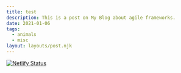 ```yaml
---
title: test
description: This is a post on My Blog about agile frameworks.
date: 2021-01-06
tags:
  - animals
  - misc
layout: layouts/post.njk
---
```

[![Netlify Status](https://api.netlify.com/api/v1/badges/00c3f250-b036-416d-92c0-5ac806a4df46/deploy-status)](https://app.netlify.com/sites/mystifying-mestorf-c41a15/deploys)


